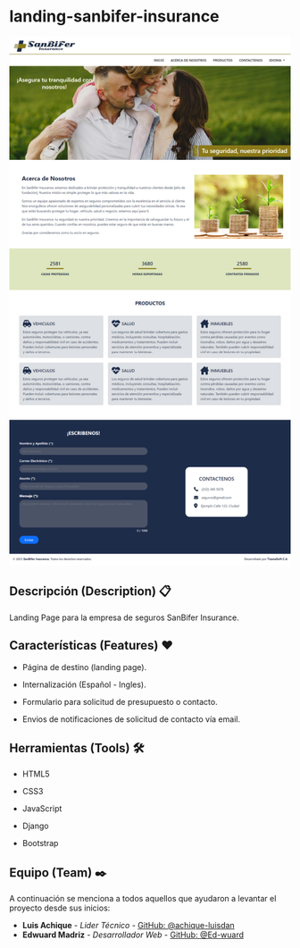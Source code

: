 # landing-sanbifer-insurance

<img src="./landing.png" alt="Landing Page">

## Descripción (Description) 📋
Landing Page para la empresa de seguros SanBifer Insurance.

## Características (Features) ❤️

* Página de destino (landing page).

* Internalización (Español - Ingles).

* Formulario para solicitud de presupuesto o contacto.

* Envios de notificaciones de solicitud de contacto vía email.

## Herramientas (Tools) 🛠️

* HTML5

* CSS3 

* JavaScript

* Django

* Bootstrap

## Equipo (Team) ✒️

A continuación se menciona a todos aquellos que ayudaron a levantar el proyecto desde sus inicios:

* **Luis Achique** - *Lider Técnico* - [GitHub: @achique-luisdan](https://github.com/achique-luisdan)
* **Edwuard Madriz** - *Desarrollador Web* - [GitHub: @Ed-wuard](https://github.com/Ed-wuard)